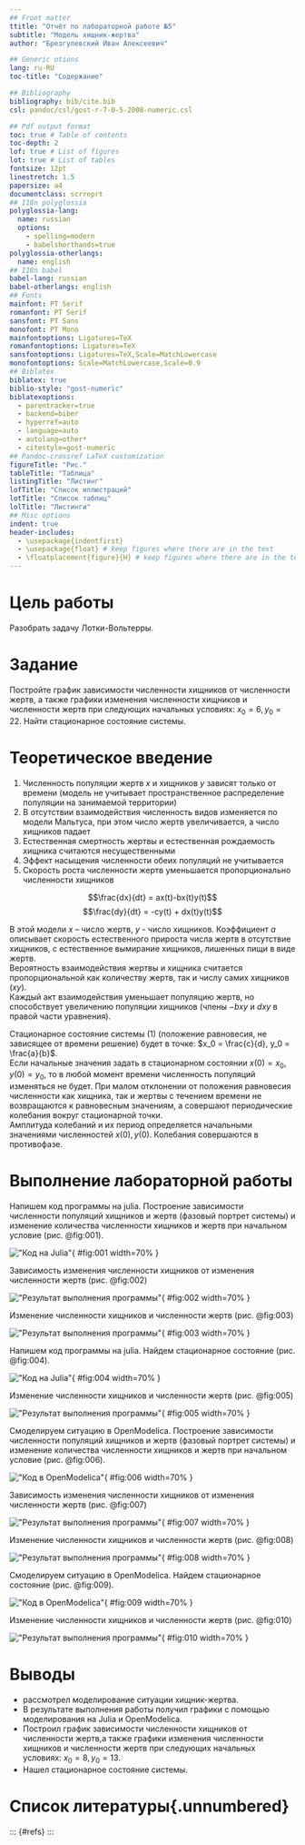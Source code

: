 ```yaml
---
## Front matter
ttitle: "Отчёт по лабораторной работе №5"
subtitle: "Модель хищник-жертва"
author: "Брезгулевский Иван Алексеевич"

## Generic otions
lang: ru-RU
toc-title: "Содержание"

## Bibliography
bibliography: bib/cite.bib
csl: pandoc/csl/gost-r-7-0-5-2008-numeric.csl

## Pdf output format
toc: true # Table of contents
toc-depth: 2
lof: true # List of figures
lot: true # List of tables
fontsize: 12pt
linestretch: 1.5
papersize: a4
documentclass: scrreprt
## I18n polyglossia
polyglossia-lang:
  name: russian
  options:
	- spelling=modern
	- babelshorthands=true
polyglossia-otherlangs:
  name: english
## I18n babel
babel-lang: russian
babel-otherlangs: english
## Fonts
mainfont: PT Serif
romanfont: PT Serif
sansfont: PT Sans
monofont: PT Mono
mainfontoptions: Ligatures=TeX
romanfontoptions: Ligatures=TeX
sansfontoptions: Ligatures=TeX,Scale=MatchLowercase
monofontoptions: Scale=MatchLowercase,Scale=0.9
## Biblatex
biblatex: true
biblio-style: "gost-numeric"
biblatexoptions:
  - parentracker=true
  - backend=biber
  - hyperref=auto
  - language=auto
  - autolang=other*
  - citestyle=gost-numeric
## Pandoc-crossref LaTeX customization
figureTitle: "Рис."
tableTitle: "Таблица"
listingTitle: "Листинг"
lofTitle: "Список иллюстраций"
lotTitle: "Список таблиц"
lolTitle: "Листинги"
## Misc options
indent: true
header-includes:
  - \usepackage{indentfirst}
  - \usepackage{float} # keep figures where there are in the text
  - \floatplacement{figure}{H} # keep figures where there are in the text
---
```


# Цель работы

Разобрать задачу Лотки-Вольтерры.

# Задание

Постройте график зависимости численности хищников от численности жертв,
а также графики изменения численности хищников и численности жертв при
следующих начальных условиях: $x_0 = 6, y_0 = 22$. Найти стационарное
состояние системы.

# Теоретическое введение

1. Численность популяции жертв $x$ и хищников $y$ зависят только от времени
(модель не учитывает пространственное распределение популяции на
занимаемой территории)
2. В отсутствии взаимодействия численность видов изменяется по модели
Мальтуса, при этом число жертв увеличивается, а число хищников падает
3. Естественная смертность жертвы и естественная рождаемость хищника
считаются несущественными
4. Эффект насыщения численности обеих популяций не учитывается
5. Скорость роста численности жертв уменьшается пропорционально
численности хищников

$$\frac{dx}{dt} = ax(t)-bx(t)y(t)$$
$$\frac{dy}{dt} = -cy(t) + dx(t)y(t)$$

В этой модели $x$ – число жертв, $y$ - число хищников. Коэффициент $a$ описывает скорость естественного прироста числа жертв в отсутствие хищников, с естественное вымирание хищников, лишенных пищи в виде жертв.   
Вероятность взаимодействия жертвы и хищника считается пропорциональной как количеству жертв, так и числу самих хищников $(xy)$.   
Каждый акт взаимодействия уменьшает популяцию жертв, но способствует увеличению популяции хищников (члены $-bxy$ и $dxy$ в правой части уравнения). 

Стационарное состояние системы (1) (положение равновесия, не зависящее от времени решение) будет в точке: $x_0 = \frac{c}{d}, y_0 = \frac{a}{b}$.   
Если начальные значения задать в стационарном состоянии $x(0)=x_0, y(0)= y_0$, то в любой момент времени численность популяций изменяться не будет. При малом отклонении от положения равновесия численности как хищника, так и жертвы с течением времени не возвращаются к равновесным значениям, а совершают периодические колебания вокруг стационарной точки.   
Амплитуда колебаний и их период определяется начальными значениями численностей $x(0), y(0)$. Колебания совершаются в противофазе.

# Выполнение лабораторной работы

Напишем код программы на julia. Построение зависимости численности популяций хищников и жертв (фазовый портрет системы) и изменение количества численности хищников и жертв при начальном условие (рис. @fig:001).  

!["Код на Julia"](image/1.png){ #fig:001 width=70% } 

Зависимость изменения численности хищников от изменения численности жертв (рис. @fig:002)  

!["Результат выполнения программы"](image/2.png){ #fig:002 width=70% } 

Изменение численности хищников и численности жертв (рис. @fig:003)  

!["Результат выполнения программы"](image/3.png){ #fig:003 width=70% }

Напишем код программы на julia. Найдем стационарное состояние (рис. @fig:004).  

!["Код на Julia"](image/4.png){ #fig:004 width=70% }

Изменение численности хищников и численности жертв (рис. @fig:005)  

!["Результат выполнения программы"](image/5.png){ #fig:005 width=70% }

Смоделируем ситуацию в OpenModelica. Построение зависимости численности популяций хищников и жертв (фазовый портрет системы) и изменение количества численности хищников и жертв при начальном условие (рис. @fig:006).  

!["Код в OpenModelica"](image/6.png){ #fig:006 width=70% }

Зависимость изменения численности хищников от изменения численности жертв (рис. @fig:007)  

!["Результат выполнения программы"](image/7.png){ #fig:007 width=70% }

Изменение численности хищников и численности жертв (рис. @fig:008)  

!["Результат выполнения программы"](image/8.png){ #fig:008 width=70% }

Смоделируем ситуацию в OpenModelica. Найдем стационарное состояние (рис. @fig:009).  

!["Код в OpenModelica"](image/9.png){ #fig:009 width=70% }

Изменение численности хищников и численности жертв (рис. @fig:010)  

!["Результат выполнения программы"](image/10.png){ #fig:010 width=70% }

# Выводы

- рассмотрел моделирование ситуации хищник-жертва. 
- В результате выполнения работы получил графики с помощью моделирования на Julia и OpenModelica.
- Построил график зависимости численности хищников от численности жертв,a также графики изменения численности хищников и численности жертв при следующих начальных условиях: $x_0 = 8, y_0 = 13$. 
- Нашел стационарное состояние системы.

# Список литературы{.unnumbered}

::: {#refs}
:::
